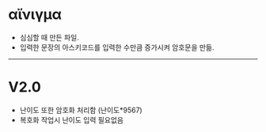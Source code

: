 # αἴνιγμα
- 심심할 때 만든 파일.
- 입력한 문장의 아스키코드를 입력한 수만큼 증가시켜 암호문을 만듦.
----------------------------------------------
# V2.0
- 난이도 또한 암호화 처리함 (난이도*9567)
- 복호화 작업시 난이도 입력 필요없음

